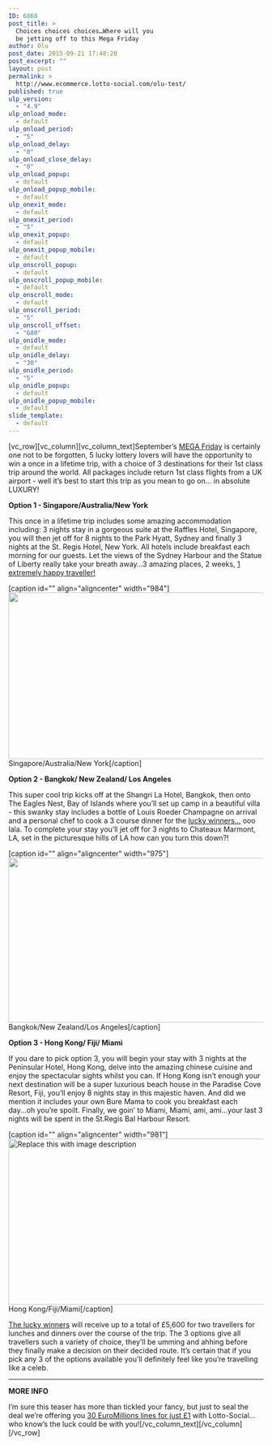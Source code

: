 ```yaml
---
ID: 6868
post_title: >
  Choices choices choices…Where will you
  be jetting off to this Mega Friday
author: Olu
post_date: 2015-09-21 17:48:20
post_excerpt: ""
layout: post
permalink: >
  http://www.ecommerce.lotto-social.com/olu-test/
published: true
ulp_version:
  - "4.9"
ulp_onload_mode:
  - default
ulp_onload_period:
  - "5"
ulp_onload_delay:
  - "0"
ulp_onload_close_delay:
  - "0"
ulp_onload_popup:
  - default
ulp_onload_popup_mobile:
  - default
ulp_onexit_mode:
  - default
ulp_onexit_period:
  - "5"
ulp_onexit_popup:
  - default
ulp_onexit_popup_mobile:
  - default
ulp_onscroll_popup:
  - default
ulp_onscroll_popup_mobile:
  - default
ulp_onscroll_mode:
  - default
ulp_onscroll_period:
  - "5"
ulp_onscroll_offset:
  - "600"
ulp_onidle_mode:
  - default
ulp_onidle_delay:
  - "30"
ulp_onidle_period:
  - "5"
ulp_onidle_popup:
  - default
ulp_onidle_popup_mobile:
  - default
slide_template:
  - default
---
```

[vc_row][vc_column][vc_column_text]September’s <a href="/win-lottery-syndicates/?OL=8&amp;TP1=HT&amp;TP2=&amp;IP=&amp;Prosub_ID=2090&amp;a_bid=9f7cc6b8">MEGA Friday</a> is certainly one not to be forgotten, 5 lucky lottery lovers will have the opportunity to win a once in a lifetime trip, with a choice of 3 destinations for their 1st class trip around the world. All packages include return 1st class flights from a UK airport - well it’s best to start this trip as you mean to go on… in absolute LUXURY!

<!--more-->

<strong>Option 1 - Singapore/Australia/New York</strong>

This once in a lifetime trip includes some amazing accommodation including: 3 nights stay in a gorgeous suite at the Raffles Hotel, Singapore, you will then jet off for 8 nights to the Park Hyatt, Sydney and finally 3 nights at the St. Regis Hotel, New York. All hotels include breakfast each morning for our guests. Let the views of the Sydney Harbour and the Statue of Liberty really take your breath away…3 amazing places, 2 weeks, <a href="/win-lottery-syndicates/?OL=8&amp;TP1=HT&amp;TP2=&amp;IP=&amp;Prosub_ID=2090&amp;a_bid=9f7cc6b8">1 extremely happy traveller!</a>

[caption id="" align="aligncenter" width="984"]<img src="http://news-lotto-social.s3.amazonaws.com/news/wp-content/uploads/2015/09/BeFunky-Collage.jpg-option-1.jpg" alt="" width="984" height="328" /> Singapore/Australia/New York[/caption]

<strong>Option 2 - Bangkok/ New Zealand/ Los Angeles</strong>

This super cool trip kicks off at the Shangri La Hotel, Bangkok, then onto The Eagles Nest, Bay of Islands where you’ll set up camp in a beautiful villa - this swanky stay includes a bottle of Louis Roeder Champagne on arrival and a personal chef to cook a 3 course dinner for the <a href="/win-lottery-syndicates/?OL=8&amp;TP1=HT&amp;TP2=&amp;IP=&amp;Prosub_ID=2090&amp;a_bid=9f7cc6b8">lucky winners…</a> ooo lala. To complete your stay you’ll jet off for 3 nights to Chateaux Marmont, LA, set in the picturesque hills of LA how can you turn this down?!

[caption id="" align="aligncenter" width="975"]<img src="http://news-lotto-social.s3.amazonaws.com/news/wp-content/uploads/2015/09/BeFunky-Collage.jpg-option-2.jpg" alt="" width="975" height="325" /> Bangkok/New Zealand/Los Angeles[/caption]

<strong>Option 3 - Hong Kong/ Fiji/ Miami</strong>

If you dare to pick option 3, you will begin your stay with 3 nights at the Peninsular Hotel, Hong Kong, delve into the amazing chinese cuisine and enjoy the spectacular sights whilst you can. If Hong Kong isn’t enough your next destination will be a super luxurious beach house in the Paradise Cove Resort, Fiji, you’ll enjoy 8 nights stay in this majestic haven. And did we mention it includes your own Bure Mama to cook you breakfast each day...oh you’re spoilt. Finally, we goin’ to Miami, Miami, ami, ami…your last 3 nights will be spent in the St.Regis Bal Harbour Resort.

[caption id="" align="aligncenter" width="981"]<img src="http://news-lotto-social.s3.amazonaws.com/news/wp-content/uploads/2015/09/BeFunky-Collage.jpg-option-3.jpg" alt="Replace this with image description" width="981" height="327" /> Hong Kong/Fiji/Miami[/caption]

<a href="/win-lottery-syndicates/?OL=8&amp;TP1=HT&amp;TP2=&amp;IP=&amp;Prosub_ID=2090&amp;a_bid=9f7cc6b8">The lucky winners</a> will receive up to a total of £5,600 for two travellers for lunches and dinners over the course of the trip. The 3 options give all travellers such a variety of choice, they’ll be umming and ahhing before they finally make a decision on their decided route. It’s certain that if you pick any 3 of the options available you’ll definitely feel like you’re travelling like a celeb.

--------------------------------------
<strong> MORE INFO</strong>

I’m sure this teaser has more than tickled your fancy, but just to seal the deal we’re offering you <a href="/win-lottery-syndicates/?OL=8&amp;TP1=HT&amp;TP2=&amp;IP=&amp;Prosub_ID=2090&amp;a_bid=9f7cc6b8">30 EuroMillions lines for just £1</a> with Lotto-Social… who know’s the luck could be with you![/vc_column_text][/vc_column][/vc_row]